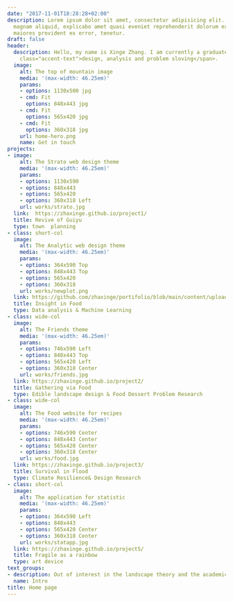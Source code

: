 ```yaml
---
date: "2017-11-01T18:28:28+02:00"
description: Lorem ipsum dolor sit amet, consectetur adipisicing elit. Dolor cumque
  magnam aliquid, explicabo amet quasi eveniet reprehenderit dolorum exercitationem
  maiores provident ex error, tenetur.
draft: false
header:
  description: Hello, my name is Xinge Zhang. I am currently a graduate student studying landscape architecture and urban spatial analysis at penn. I'm keen on <span
    class="accent-text">design, analysis and problem sloving</span>.
  image:
    alt: The top of mountain image
    media: '(max-width: 46.25em)'
    params:
    - options: 1130x500 jpg
    - cmd: Fit
      options: 848x443 jpg
    - cmd: Fit
      options: 565x420 jpg
    - cmd: Fit
      options: 360x318 jpg
    url: home-hero.png
    name: Get in touch
projects:
- image:
    alt: The Strato web design theme
    media: '(max-width: 46.25em)'
    params:
    - options: 1130x590
    - options: 848x443
    - options: 565x420
    - options: 360x318 Left
    url: works/strato.jpg
  link:  https://zhaxinge.github.io/project1/
  title: Revive of Guiyu
  type: town  planning
- class: short-col
  image:
    alt: The Analytic web design theme
    media: '(max-width: 46.25em)'
    params:
    - options: 364x590 Top
    - options: 848x443 Top
    - options: 565x420
    - options: 360x318
    url: works/newplot.png
  link: https://github.com/zhaxinge/portifolio/blob/main/content/uploads/projects/food_data/Term_Project.ipynb
  title: Insight in Food
  type: Data analysis & Machine Learning
- class: wide-col
  image:
    alt: The Friends theme
    media: '(max-width: 46.25em)'
    params:
    - options: 746x590 Left
    - options: 848x443 Top
    - options: 565x420 Left
    - options: 360x318 Center
    url: works/friends.jpg
  link: https://zhaxinge.github.io/project2/
  title: Gathering via Food
  type: Edible landscape design & Food Dessert Problem Research
- class: wide-col
  image:
    alt: The Food website for recipes
    media: '(max-width: 46.25em)'
    params:
    - options: 746x590 Center
    - options: 848x443 Center
    - options: 565x420 Center
    - options: 360x318 Center
    url: works/food.jpg
  link: https://zhaxinge.github.io/project3/
  title: Survival in Flood
  type: Climate Resilience& Design Research
- class: short-col
  image:
    alt: The application for statistic
    media: '(max-width: 46.25em)'
    params:
    - options: 364x590 Left
    - options: 848x443
    - options: 565x420 Center
    - options: 360x318 Center
    url: works/statapp.jpg
  link: https://zhaxinge.github.io/project5/
  title: Fragile as a rainbow
  type: art device
text_groups:
- description: Out of interest in the landscape theory and the academic framework, I have read a sea of literature on such theories as landscape urbanism. I believe the landscape should build a complete ecological framework for cities, rather than being spaces in the literal sense, and should guide urban/regional development. Over the past four-year study, my design approach has  transformed from solely form-driven narratives to enage deeper inquiry through research, particularly that of <span class="default-text bold-text">adaptive design.</span>    In the future, I hope to stimulate the potential of data science in environmental design and planning decisions, and to explore the boundaries of urban ecological frameworks.
  name: Intro
title: Home page
---
```

